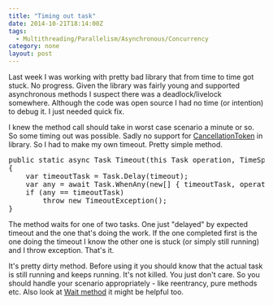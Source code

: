 ```yaml
---
title: "Timing out task"
date: 2014-10-21T18:14:00Z
tags:
  - Multithreading/Parallelism/Asynchronous/Concurrency
category: none
layout: post
---
```

Last week I was working with pretty bad library that from time to time got stuck. No progress. Given the library was fairly young and supported asynchronous methods I suspect there was a deadlock/livelock somewhere. Although the code was open source I had no time (or intention) to debug it. I just needed quick fix.

<!-- excerpt -->

I knew the method call should take in worst case scenario a minute or so. So some timing out was possible. Sadly no support for [CancellationToken][1] in library. So I had to make my own timeout. Pretty simple method.

<pre class="brush:csharp">
public static async Task Timeout(this Task operation, TimeSpan timeout)
{
	var timeoutTask = Task.Delay(timeout);
	var any = await Task.WhenAny(new[] { timeoutTask, operation }).ConfigureAwait(false);
	if (any == timeoutTask)
		throw new TimeoutException();
}
</pre>

The method waits for one of two tasks. One just "delayed" by expected timeout and the one that's doing the work. If the one completed first is the one doing the timeout I know the other one is stuck (or simply still running) and I throw exception. That's it.

It's pretty dirty method. Before using it you should know that the actual task is still running and keeps running. It's not killed. You just don't care. So you should handle your scenario appropriately - like reentrancy, pure methods etc. Also look at [Wait method][2] it might be helpful too.

[1]: http://msdn.microsoft.com/en-us/library/system.threading.cancellationtoken(v=vs.110).aspx
[2]: http://msdn.microsoft.com/en-us/library/dd235606(v=vs.110).aspx